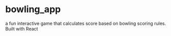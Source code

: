 # bowling_app
a fun interactive game that calculates score based on bowling scoring rules. Built with React


